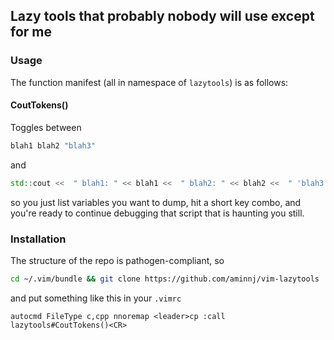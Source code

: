 
## Lazy tools that probably nobody will use except for me

### Usage

The function manifest (all in namespace of `lazytools`) is as follows:


#### CoutTokens()
Toggles between
```cpp
blah1 blah2 "blah3" 
```
and 
```cpp
std::cout <<  " blah1: " << blah1 <<  " blah2: " << blah2 <<  " 'blah3': " << "blah3" <<  std::endl;
```
so you just list variables you want to dump, hit a short key combo, and you're ready to continue
debugging that script that is haunting you still.

### Installation

The structure of the repo is pathogen-compliant, so
```bash
cd ~/.vim/bundle && git clone https://github.com/aminnj/vim-lazytools
```


and put something like this in your `.vimrc`
```vim
autocmd FileType c,cpp nnoremap <leader>cp :call lazytools#CoutTokens()<CR>
```
